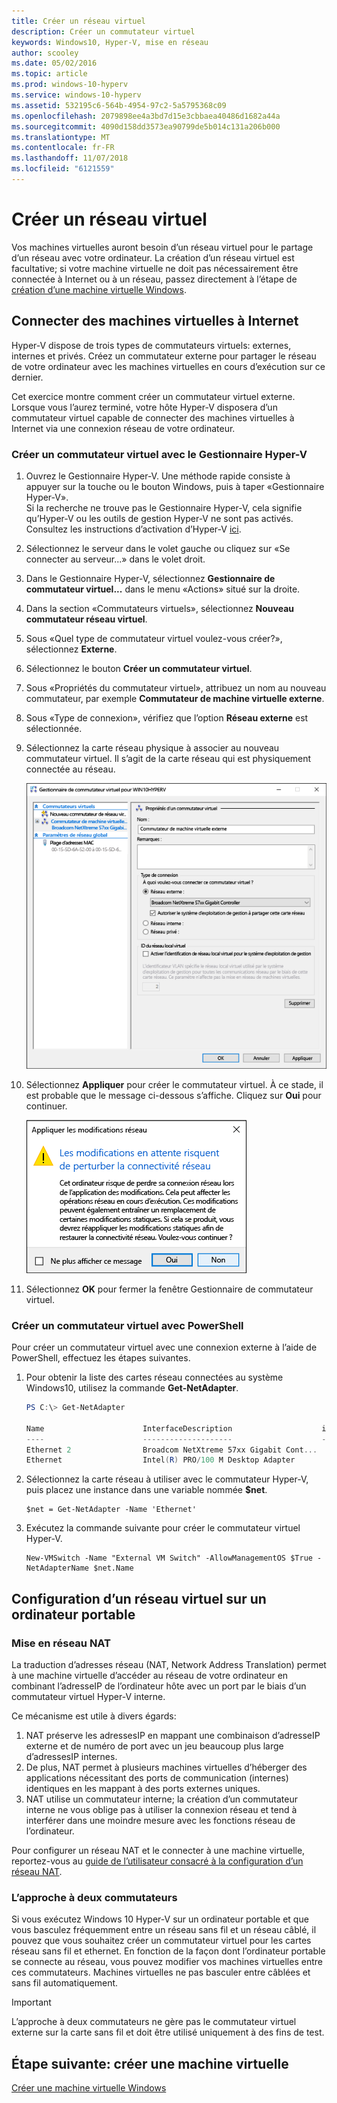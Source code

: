 ```yaml
---
title: Créer un réseau virtuel
description: Créer un commutateur virtuel
keywords: Windows10, Hyper-V, mise en réseau
author: scooley
ms.date: 05/02/2016
ms.topic: article
ms.prod: windows-10-hyperv
ms.service: windows-10-hyperv
ms.assetid: 532195c6-564b-4954-97c2-5a5795368c09
ms.openlocfilehash: 2079898ee4a3bd7d15e3cbbaea40486d1682a44a
ms.sourcegitcommit: 4090d158dd3573ea90799de5b014c131a206b000
ms.translationtype: MT
ms.contentlocale: fr-FR
ms.lasthandoff: 11/07/2018
ms.locfileid: "6121559"
---
```

# <a name="create-a-virtual-network"></a>Créer un réseau virtuel

Vos machines virtuelles auront besoin d’un réseau virtuel pour le partage d’un réseau avec votre ordinateur.  La création d’un réseau virtuel est facultative; si votre machine virtuelle ne doit pas nécessairement être connectée à Internet ou à un réseau, passez directement à l’étape de [création d’une machine virtuelle Windows](create-virtual-machine.md).


## <a name="connect-virtual-machines-to-the-internet"></a>Connecter des machines virtuelles à Internet

Hyper-V dispose de trois types de commutateurs virtuels: externes, internes et privés. Créez un commutateur externe pour partager le réseau de votre ordinateur avec les machines virtuelles en cours d’exécution sur ce dernier.

Cet exercice montre comment créer un commutateur virtuel externe. Lorsque vous l’aurez terminé, votre hôte Hyper-V disposera d’un commutateur virtuel capable de connecter des machines virtuelles à Internet via une connexion réseau de votre ordinateur. 

### <a name="create-a-virtual-switch-with-hyper-v-manager"></a>Créer un commutateur virtuel avec le Gestionnaire Hyper-V

1. Ouvrez le Gestionnaire Hyper-V.  Une méthode rapide consiste à appuyer sur la touche ou le bouton Windows, puis à taper «Gestionnaire Hyper-V».  
Si la recherche ne trouve pas le Gestionnaire Hyper-V, cela signifie qu’Hyper-V ou les outils de gestion Hyper-V ne sont pas activés.  Consultez les instructions d’activation d’Hyper-V [ici](enable-hyper-v.md).

2. Sélectionnez le serveur dans le volet gauche ou cliquez sur «Se connecter au serveur...» dans le volet droit.

3. Dans le Gestionnaire Hyper-V, sélectionnez **Gestionnaire de commutateur virtuel...** dans le menu «Actions» situé sur la droite. 

4. Dans la section «Commutateurs virtuels», sélectionnez **Nouveau commutateur réseau virtuel**.

5. Sous «Quel type de commutateur virtuel voulez-vous créer?», sélectionnez **Externe**.

6. Sélectionnez le bouton **Créer un commutateur virtuel**.

7. Sous «Propriétés du commutateur virtuel», attribuez un nom au nouveau commutateur, par exemple **Commutateur de machine virtuelle externe**.

8. Sous «Type de connexion», vérifiez que l’option **Réseau externe** est sélectionnée.

9. Sélectionnez la carte réseau physique à associer au nouveau commutateur virtuel. Il s’agit de la carte réseau qui est physiquement connectée au réseau.  

    ![](media/newSwitch_upd.png)

10. Sélectionnez **Appliquer** pour créer le commutateur virtuel. À ce stade, il est probable que le message ci-dessous s’affiche. Cliquez sur **Oui** pour continuer.

    ![](media/pen_changes_upd.png)  

11. Sélectionnez **OK** pour fermer la fenêtre Gestionnaire de commutateur virtuel.


### <a name="create-a-virtual-switch-with-powershell"></a>Créer un commutateur virtuel avec PowerShell

Pour créer un commutateur virtuel avec une connexion externe à l’aide de PowerShell, effectuez les étapes suivantes. 

1. Pour obtenir la liste des cartes réseau connectées au système Windows10, utilisez la commande **Get-NetAdapter**.

    ```powershell
    PS C:\> Get-NetAdapter

    Name                      InterfaceDescription                    ifIndex Status       MacAddress             LinkSpeed
    ----                      --------------------                    ------- ------       ----------             ---------
    Ethernet 2                Broadcom NetXtreme 57xx Gigabit Cont...       5 Up           BC-30-5B-A8-C1-7F         1 Gbps
    Ethernet                  Intel(R) PRO/100 M Desktop Adapter            3 Up           00-0E-0C-A8-DC-31        10 Mbps  
    ```

2. Sélectionnez la carte réseau à utiliser avec le commutateur Hyper-V, puis placez une instance dans une variable nommée **$net**.

    ```
    $net = Get-NetAdapter -Name 'Ethernet'
    ```

3. Exécutez la commande suivante pour créer le commutateur virtuel Hyper-V.

    ```
    New-VMSwitch -Name "External VM Switch" -AllowManagementOS $True -NetAdapterName $net.Name
    ```

## <a name="virtual-networking-on-a-laptop"></a>Configuration d’un réseau virtuel sur un ordinateur portable

### <a name="nat-networking"></a>Mise en réseau NAT
La traduction d’adresses réseau (NAT, Network Address Translation) permet à une machine virtuelle d’accéder au réseau de votre ordinateur en combinant l’adresseIP de l’ordinateur hôte avec un port par le biais d’un commutateur virtuel Hyper-V interne.

Ce mécanisme est utile à divers égards:
1. NAT préserve les adressesIP en mappant une combinaison d’adresseIP externe et de numéro de port avec un jeu beaucoup plus large d’adressesIP internes. 
2. De plus, NAT permet à plusieurs machines virtuelles d’héberger des applications nécessitant des ports de communication (internes) identiques en les mappant à des ports externes uniques.
3. NAT utilise un commutateur interne; la création d’un commutateur interne ne vous oblige pas à utiliser la connexion réseau et tend à interférer dans une moindre mesure avec les fonctions réseau de l’ordinateur.

Pour configurer un réseau NAT et le connecter à une machine virtuelle, reportez-vous au [guide de l’utilisateur consacré à la configuration d’un réseau NAT](../user-guide/setup-nat-network.md).

### <a name="the-two-switch-approach"></a>L’approche à deux commutateurs

Si vous exécutez Windows 10 Hyper-V sur un ordinateur portable et que vous basculez fréquemment entre un réseau sans fil et un réseau câblé, il pouvez que vous souhaitez créer un commutateur virtuel pour les cartes réseau sans fil et ethernet.  En fonction de la façon dont l’ordinateur portable se connecte au réseau, vous pouvez modifier vos machines virtuelles entre ces commutateurs. Machines virtuelles ne pas basculer entre câblées et sans fil automatiquement. 

>[!IMPORTANT]
>L’approche à deux commutateurs ne gère pas le commutateur virtuel externe sur la carte sans fil et doit être utilisé uniquement à des fins de test.

## <a name="next-step---create-a-virtual-machine"></a>Étape suivante: créer une machine virtuelle
[Créer une machine virtuelle Windows](create-virtual-machine.md)
